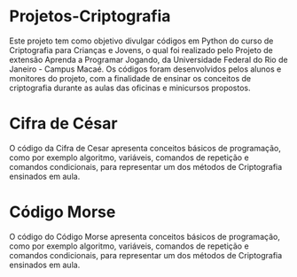 # Projetos-Criptografia

Este projeto tem como objetivo divulgar códigos em Python do curso de Criptografia para Crianças e Jovens, o qual foi  realizado pelo Projeto de extensão Aprenda a Programar Jogando, da Universidade Federal do Rio de Janeiro - Campus Macaé.
Os códigos foram desenvolvidos pelos alunos e monitores do projeto, com a finalidade de ensinar os conceitos de criptografia durante as aulas das oficinas e minicursos propostos.

# Cifra de César

O código da Cifra de Cesar apresenta conceitos básicos de programação, como por exemplo algoritmo, variáveis, comandos de repetição e comandos condicionais, para representar um dos métodos de Criptografia ensinados em aula.

# Código Morse

O código do Código Morse apresenta conceitos básicos de programação, como por exemplo algoritmo, variáveis, comandos de repetição e comandos condicionais, para representar um dos métodos de Criptografia ensinados em aula.

